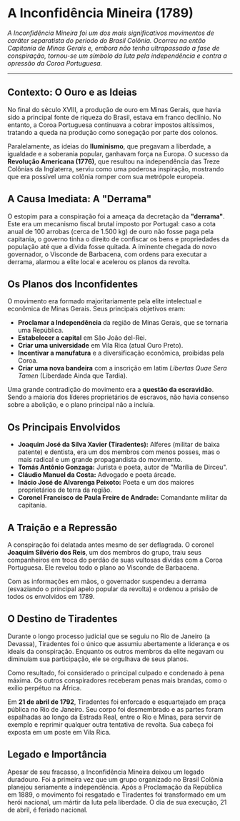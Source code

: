 # A Inconfidência Mineira (1789)

*A Inconfidência Mineira foi um dos mais significativos movimentos de caráter separatista do período do Brasil Colônia. Ocorreu na então Capitania de Minas Gerais e, embora não tenha ultrapassado a fase de conspiração, tornou-se um símbolo da luta pela independência e contra a opressão da Coroa Portuguesa.*

---

## Contexto: O Ouro e as Ideias

No final do século XVIII, a produção de ouro em Minas Gerais, que havia sido a principal fonte de riqueza do Brasil, estava em franco declínio. No entanto, a Coroa Portuguesa continuava a cobrar impostos altíssimos, tratando a queda na produção como sonegação por parte dos colonos.

Paralelamente, as ideias do **Iluminismo**, que pregavam a liberdade, a igualdade e a soberania popular, ganhavam força na Europa. O sucesso da **Revolução Americana (1776)**, que resultou na independência das Treze Colônias da Inglaterra, serviu como uma poderosa inspiração, mostrando que era possível uma colônia romper com sua metrópole europeia.

## A Causa Imediata: A "Derrama"

O estopim para a conspiração foi a ameaça da decretação da **"derrama"**. Este era um mecanismo fiscal brutal imposto por Portugal: caso a cota anual de 100 arrobas (cerca de 1.500 kg) de ouro não fosse paga pela capitania, o governo tinha o direito de confiscar os bens e propriedades da população até que a dívida fosse quitada. A iminente chegada do novo governador, o Visconde de Barbacena, com ordens para executar a derrama, alarmou a elite local e acelerou os planos da revolta.

## Os Planos dos Inconfidentes

O movimento era formado majoritariamente pela elite intelectual e econômica de Minas Gerais. Seus principais objetivos eram:

- **Proclamar a Independência** da região de Minas Gerais, que se tornaria uma República.
- **Estabelecer a capital** em São João del-Rei.
- **Criar uma universidade** em Vila Rica (atual Ouro Preto).
- **Incentivar a manufatura** e a diversificação econômica, proibidas pela Coroa.
- **Criar uma nova bandeira** com a inscrição em latim *Libertas Quae Sera Tamen* (Liberdade Ainda que Tardia).

Uma grande contradição do movimento era a **questão da escravidão**. Sendo a maioria dos líderes proprietários de escravos, não havia consenso sobre a abolição, e o plano principal não a incluía.

## Os Principais Envolvidos

- **Joaquim José da Silva Xavier (Tiradentes):** Alferes (militar de baixa patente) e dentista, era um dos membros com menos posses, mas o mais radical e um grande propagandista do movimento.
- **Tomás Antônio Gonzaga:** Jurista e poeta, autor de "Marília de Dirceu".
- **Cláudio Manuel da Costa:** Advogado e poeta árcade.
- **Inácio José de Alvarenga Peixoto:** Poeta e um dos maiores proprietários de terra da região.
- **Coronel Francisco de Paula Freire de Andrade:** Comandante militar da capitania.

## A Traição e a Repressão

A conspiração foi delatada antes mesmo de ser deflagrada. O coronel **Joaquim Silvério dos Reis**, um dos membros do grupo, traiu seus companheiros em troca do perdão de suas vultosas dívidas com a Coroa Portuguesa. Ele revelou todo o plano ao Visconde de Barbacena.

Com as informações em mãos, o governador suspendeu a derrama (esvaziando o principal apelo popular da revolta) e ordenou a prisão de todos os envolvidos em 1789.

## O Destino de Tiradentes

Durante o longo processo judicial que se seguiu no Rio de Janeiro (a Devassa), Tiradentes foi o único que assumiu abertamente a liderança e os ideais da conspiração. Enquanto os outros membros da elite negavam ou diminuíam sua participação, ele se orgulhava de seus planos.

Como resultado, foi considerado o principal culpado e condenado à pena máxima. Os outros conspiradores receberam penas mais brandas, como o exílio perpétuo na África.

Em **21 de abril de 1792**, Tiradentes foi enforcado e esquartejado em praça pública no Rio de Janeiro. Seu corpo foi desmembrado e as partes foram espalhadas ao longo da Estrada Real, entre o Rio e Minas, para servir de exemplo e reprimir qualquer outra tentativa de revolta. Sua cabeça foi exposta em um poste em Vila Rica.

## Legado e Importância

Apesar de seu fracasso, a Inconfidência Mineira deixou um legado duradouro. Foi a primeira vez que um grupo organizado no Brasil Colônia planejou seriamente a independência. Após a Proclamação da República em 1889, o movimento foi resgatado e Tiradentes foi transformado em um herói nacional, um mártir da luta pela liberdade. O dia de sua execução, 21 de abril, é feriado nacional.